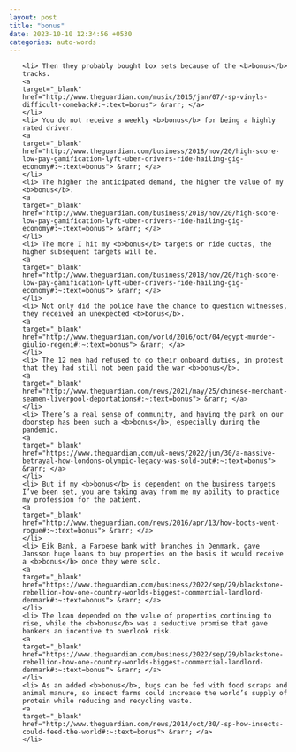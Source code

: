 ```yaml
---
layout: post
title: "bonus"
date: 2023-10-10 12:34:56 +0530
categories: auto-words
---
```

<ol>

    <li> Then they probably bought box sets because of the <b>bonus</b> tracks.
    <a 
    target="_blank" 
    href="http://www.theguardian.com/music/2015/jan/07/-sp-vinyls-difficult-comeback#:~:text=bonus"> &rarr; </a>
    </li>
    <li> You do not receive a weekly <b>bonus</b> for being a highly rated driver.
    <a 
    target="_blank" 
    href="http://www.theguardian.com/business/2018/nov/20/high-score-low-pay-gamification-lyft-uber-drivers-ride-hailing-gig-economy#:~:text=bonus"> &rarr; </a>
    </li>
    <li> The higher the anticipated demand, the higher the value of my <b>bonus</b>.
    <a 
    target="_blank" 
    href="http://www.theguardian.com/business/2018/nov/20/high-score-low-pay-gamification-lyft-uber-drivers-ride-hailing-gig-economy#:~:text=bonus"> &rarr; </a>
    </li>
    <li> The more I hit my <b>bonus</b> targets or ride quotas, the higher subsequent targets will be.
    <a 
    target="_blank" 
    href="http://www.theguardian.com/business/2018/nov/20/high-score-low-pay-gamification-lyft-uber-drivers-ride-hailing-gig-economy#:~:text=bonus"> &rarr; </a>
    </li>
    <li> Not only did the police have the chance to question witnesses, they received an unexpected <b>bonus</b>.
    <a 
    target="_blank" 
    href="http://www.theguardian.com/world/2016/oct/04/egypt-murder-giulio-regeni#:~:text=bonus"> &rarr; </a>
    </li>
    <li> The 12 men had refused to do their onboard duties, in protest that they had still not been paid the war <b>bonus</b>.
    <a 
    target="_blank" 
    href="http://www.theguardian.com/news/2021/may/25/chinese-merchant-seamen-liverpool-deportations#:~:text=bonus"> &rarr; </a>
    </li>
    <li> There’s a real sense of community, and having the park on our doorstep has been such a <b>bonus</b>, especially during the pandemic.
    <a 
    target="_blank" 
    href="https://www.theguardian.com/uk-news/2022/jun/30/a-massive-betrayal-how-londons-olympic-legacy-was-sold-out#:~:text=bonus"> &rarr; </a>
    </li>
    <li> But if my <b>bonus</b> is dependent on the business targets I’ve been set, you are taking away from me my ability to practice my profession for the patient.
    <a 
    target="_blank" 
    href="http://www.theguardian.com/news/2016/apr/13/how-boots-went-rogue#:~:text=bonus"> &rarr; </a>
    </li>
    <li> Eik Bank, a Faroese bank with branches in Denmark, gave Jansson huge loans to buy properties on the basis it would receive a <b>bonus</b> once they were sold.
    <a 
    target="_blank" 
    href="https://www.theguardian.com/business/2022/sep/29/blackstone-rebellion-how-one-country-worlds-biggest-commercial-landlord-denmark#:~:text=bonus"> &rarr; </a>
    </li>
    <li> The loan depended on the value of properties continuing to rise, while the <b>bonus</b> was a seductive promise that gave bankers an incentive to overlook risk.
    <a 
    target="_blank" 
    href="https://www.theguardian.com/business/2022/sep/29/blackstone-rebellion-how-one-country-worlds-biggest-commercial-landlord-denmark#:~:text=bonus"> &rarr; </a>
    </li>
    <li> As an added <b>bonus</b>, bugs can be fed with food scraps and animal manure, so insect farms could increase the world’s supply of protein while reducing and recycling waste.
    <a 
    target="_blank" 
    href="http://www.theguardian.com/news/2014/oct/30/-sp-how-insects-could-feed-the-world#:~:text=bonus"> &rarr; </a>
    </li>